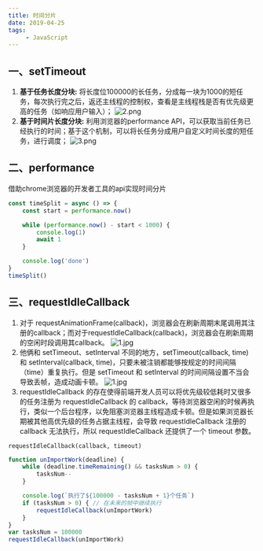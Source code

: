 ```yaml
---
title: 时间分片
date: 2019-04-25
tags:
     - JavaScript
---
```


## 一、setTimeout
1. **基于任务长度分块:**  将长度位100000的长任务，分成每一块为1000的短任务，每次执行完之后，返还主线程的控制权，查看是主线程栈是否有优先级更高的任务（如响应用户输入）；
![2.png](https://i.loli.net/2019/11/27/8txnR6PzAbEqa2g.png)
2. **基于时间片长度分块:** 利用浏览器的performance API，可以获取当前任务已经执行的时间；基于这个机制，可以将长任务分成用户自定义时间长度的短任务，进行调度；
![3.png](https://i.loli.net/2019/11/27/2PAbQnkEC5F7VSz.png)

## 二、performance
借助chrome浏览器的开发者工具的api实现时间分片
```JavaScript
const timeSplit = async () => {
    const start = performance.now()

    while (performance.now() - start < 1000) {
        console.log(1)
        await 1
    }

    console.log('done')
}
timeSplit()
```

## 三、requestIdleCallback
1. 对于 requestAnimationFrame(callback)，浏览器会在刷新周期末尾调用其注册的callback；而对于requestIdleCallback(callback)，浏览器会在刷新周期的空闲时段调用其callback。
![1.jpg](https://i.loli.net/2019/08/08/p8GfhvxS4UgnbKM.jpg)
2. 他俩和 setTimeout、setInterval 不同的地方，setTimeout(callback, time) 和 setInterval(callback, time)，只要未被注销都能够按规定的时间间隔（time）重复执行。但是 setTimeout 和 setInterval 的时间间隔设置不当会导致丢帧，造成动画卡顿。
![1.jpg](https://i.loli.net/2019/08/08/p8GfhvxS4UgnbKM.jpg)
3. requestIdleCallback 的存在使得前端开发人员可以将优先级较低耗时又很多的任务注册为 requestIdleCallback 的 callback，等待浏览器空闲的时候再执行，类似一个后台程序，以免阻塞浏览器主线程造成卡顿。但是如果浏览器长期被其他高优先级的任务占据主线程，会导致 requestIdleCallback 注册的 callback 无法执行，所以 requestIdleCallback 还提供了一个 timeout 参数。
```
requestIdleCallback(callback, timeout)
```
```JavaScript
function unImportWork(deadline) {
    while (deadline.timeRemaining() && tasksNum > 0) {
        tasksNum--
    }

    console.log(`执行了${100000 - tasksNum + 1}个任务`)
    if (tasksNum > 0) { // 在未来的帧中继续执行
        requestIdleCallback(unImportWork)
    }
}
var tasksNum = 100000
requestIdleCallback(unImportWork)
```